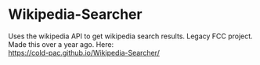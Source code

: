 # Wikipedia-Searcher
Uses the wikipedia API to get wikipedia search results. Legacy FCC project.
Made this over a year ago.
Here: <br/> 
https://cold-pac.github.io/Wikipedia-Searcher/
